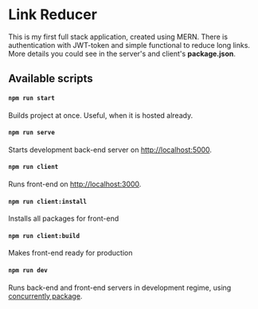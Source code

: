 # Link Reducer

This is my first full stack application, created using MERN.
There is authentication with JWT-token and simple functional to reduce long links.
More details you could see in the server's and client's **package.json**.

## Available scripts

#### `npm run start`
Builds project at once. Useful, when it is hosted already.

#### `npm run serve`
Starts development back-end server on [http://localhost:5000](http://localhost:5000).

#### `npm run client`
Runs front-end on [http://localhost:3000](http://localhost:3000).

#### `npm run client:install`
Installs all packages for front-end

#### `npm run client:build`
Makes front-end ready for production

#### `npm run dev`
Runs back-end and front-end servers in development regime, using [concurrently package](https://github.com/kimmobrunfeldt/concurrently).
